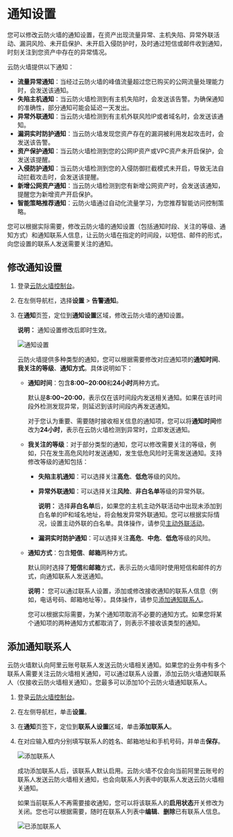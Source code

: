 # 通知设置

您可以修改云防火墙的通知设置，在资产出现流量异常、主机失陷、异常外联活动、漏洞风险、未开启保护、未开启入侵防护时，及时通过短信或邮件收到通知，时刻关注到您资产中存在的异常情况。

云防火墙提供以下通知：

-   **流量异常通知**：当经过云防火墙的峰值流量超过您已购买的公网流量处理能力时，会发送该通知。
-   **失陷主机通知**：当云防火墙检测到有主机失陷时，会发送该告警。为确保通知的准确性，部分通知可能会延迟一天发出。
-   **异常外联通知**：当云防火墙检测到有主机外联风险IP或者域名时，会发送该通知。
-   **漏洞实时防护通知**：当云防火墙发现您资产存在的漏洞被利用发起攻击时，会发送该告警。
-   **资产保护通知**：当云防火墙检测到您的公网IP资产或VPC资产未开启保护，会发送该提醒。
-   **入侵防护通知**：当云防火墙检测到您的入侵防御拦截模式未开启，导致无法自动拦截攻击时，会发送该提醒。
-   **新增公网资产通知**：当云防火墙检测到您有新增公网资产时，会发送该通知，提醒您为新增资产开启保护。
-   **智能策略推荐通知**：云防火墙通过自动化流量学习，为您推荐智能访问控制策略。

您可以根据实际需要，修改云防火墙的通知设置（包括通知时段、关注的等级、通知方式）和通知联系人信息，让云防火墙在指定的时间段，以短信、邮件的形式，向您设置的联系人发送需要关注的通知。

## 修改通知设置

1.  登录[云防火墙控制台](https://yundun.console.aliyun.com/?p=cfwnext)。

2.  在左侧导航栏，选择**设置** \> **告警通知**。

3.  在**通知**页签，定位到**通知设置**区域，修改云防火墙的通知设置。

    **说明：** 通知设置修改后即时生效。

    ![通知设置](https://static-aliyun-doc.oss-accelerate.aliyuncs.com/assets/img/zh-CN/9205618161/p166927.png)

    云防火墙提供多种类型的通知，您可以根据需要修改对应通知项的**通知时间**、**我关注的等级**、**通知方式**。具体说明如下：

    -   **通知时间**：包含**8:00~20:00**和**24小时**两种方式。

        默认是**8:00~20:00**，表示仅在该时间段内发送相关通知。如果在该时间段外检测发现异常，则延迟到该时间段内再发送通知。

        对于您认为重要、需要随时接收相关信息的通知项，您可以将**通知时间**修改为**24小时**，表示在云防火墙检测到异常时，立即发送通知。

    -   **我关注的等级**：对于部分类型的通知，您可以修改需要关注的等级，例如，只在发生高危风险时发送通知，发生低危风险时无需发送通知。支持修改等级的通知包括：
        -   **失陷主机通知**：可以选择关注**高危**、**低危**等级的风险。
        -   **异常外联通知**：可以选择关注**风险**、**非白名单**等级的异常外联。

            **说明：** 选择**非白名单**后，如果您的主机主动外联活动中出现未添加到白名单的IP和域名地址，将会触发异常外联通知。您可以根据实际情况，设置主动外联的白名单。具体操作，请参见[主动外联活动](/cn.zh-CN/网络流量分析/主动外联活动.md)。

        -   **漏洞实时防护通知**：可以选择关注**高危**、**中危**、**低危**等级的风险。
    -   **通知方式**：包含**短信**、**邮箱**两种方式。

        默认同时选择了**短信**和**邮箱**方式，表示云防火墙同时使用短信和邮件的方式，向通知联系人发送通知。

        **说明：** 您可以通过联系人设置，添加或修改接收通知的联系人信息（例如，电话号码、邮箱地址等）。具体操作，请参见[添加通知联系人](#section_apm_stl_unk)。

        您可以根据实际需要，为某个通知项取消不必要的通知方式。如果您将某个通知项的两种通知方式都取消了，则表示不接收该类型的通知。


## 添加通知联系人

云防火墙默认向阿里云账号联系人发送云防火墙相关通知。如果您的业务中有多个联系人需要关注云防火墙相关通知，可以通过联系人设置，添加云防火墙通知联系人（仅接收云防火墙相关通知）。您最多可以添加10个云防火墙通知联系人。

1.  登录[云防火墙控制台](https://yundun.console.aliyun.com/?p=cfwnext)。

2.  在左侧导航栏，单击**设置**。

3.  在**通知**页签下，定位到**联系人设置**区域，单击**添加联系人**。

4.  在对应输入框内分别填写联系人的姓名、邮箱地址和手机号码，并单击**保存**。

    ![添加联系人](https://static-aliyun-doc.oss-accelerate.aliyuncs.com/assets/img/zh-CN/9500522161/p237831.png)

    成功添加联系人后，该联系人默认启用。云防火墙不仅会向当前阿里云账号的联系人发送云防火墙相关通知，也会向联系人列表中的联系人发送云防火墙相关通知。

    如果当前联系人不再需要接收通知，您可以将该联系人的**启用状态**开关修改为关闭。您也可以根据需要，随时在联系人列表中**编辑**、**删除**已有联系人信息。

    ![已添加联系人](https://static-aliyun-doc.oss-accelerate.aliyuncs.com/assets/img/zh-CN/9500522161/p237837.png)


